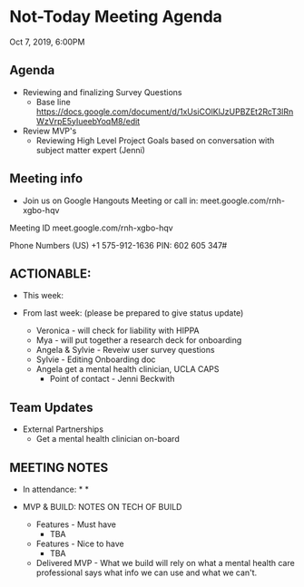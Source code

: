 
# Not-Today Meeting Agenda
Oct 7, 2019, 6:00PM

## Agenda
  * Reviewing and finalizing Survey Questions 
    * Base line https://docs.google.com/document/d/1xUsiCOlKlJzUPBZEt2RcT3lRnWzVrpE5yIueebYoqM8/edit
  * Review MVP's
    * Reviewing High Level Project Goals based on conversation with subject matter expert (Jenni)
    
## Meeting info
* Join us on Google Hangouts Meeting or call in:
meet.google.com/rnh-xgbo-hqv

Meeting ID
meet.google.com/rnh-xgbo-hqv

Phone Numbers
(‪US‬)
‪+1 575-912-1636‬
PIN: ‪602 605 347#‬

## ACTIONABLE: 
* This week:

* From last week: (please be prepared to give status update) 
    * Veronica - will check for liability with HIPPA
    * Mya - will put together a research deck for onboarding
    * Angela & Sylvie - Reveiw user survey questions
    * Sylvie - Editing Onboarding doc
    * Angela get a mental health clinician, UCLA CAPS
      * Point of contact - Jenni Beckwith

## Team Updates
  * External Partnerships
    * Get a mental health clinician on-board
      
  
## MEETING NOTES
* In attendance:
  * 
    * 

* MVP & BUILD: NOTES ON TECH OF BUILD
  * Features - Must have 
    * TBA
  * Features - Nice to have 
    * TBA
  * Delivered MVP - What we build will rely on what a mental health care professional says what info we can use and what we can't.
  

